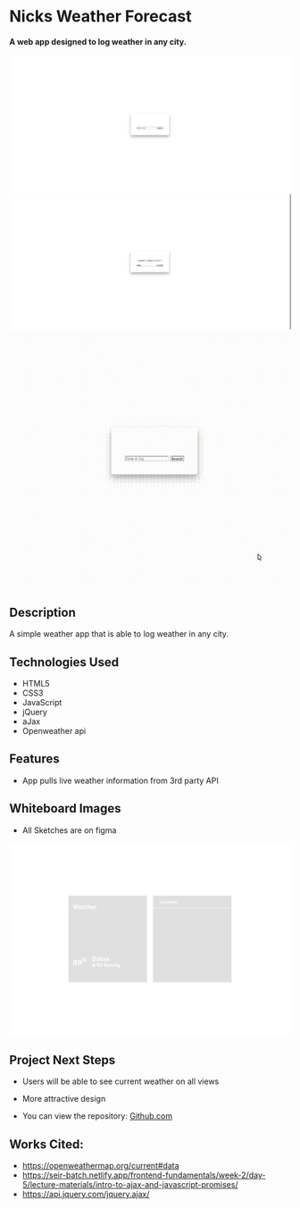 # Nicks Weather Forecast

#### A web app designed to log weather in any city.
<img src="images/home.png" alt="Home Page Welcome Screen"/>
<img src="images/temp.png" alt="Temperature Display"/>
<img src="images/display.gif" alt="Temperature Display Gif"/>

## Description
A simple weather app that is able to log weather in any city.

## <a name="technologiesused"></a>Technologies Used
* HTML5
* CSS3
* JavaScript
* jQuery
* aJax
* Openweather api


## Features
* App pulls live weather information from 3rd party API

## Whiteboard Images
* All Sketches are on figma
<img src="images/Frame1.png" alt="Fireframe"/>

## <a name="nextsteps"></a>Project Next Steps
* Users will be able to see current weather on all views
* More attractive design


* You can view the repository:
[Github.com](https://github.com/nicholasmolina2019/Weather-Project)
    
## Works Cited:
* https://openweathermap.org/current#data
* https://seir-batch.netlify.app/frontend-fundamentals/week-2/day-5/lecture-materials/intro-to-ajax-and-javascript-promises/
* https://api.jquery.com/jquery.ajax/

